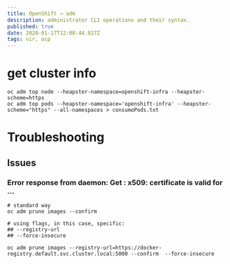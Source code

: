 ```yaml
---
title: OpenShift → adm
description: administrator CLI operations and their syntax.
published: true
date: 2020-01-17T12:08:44.817Z
tags: vir, ocp
---
```



# get cluster info

```
oc adm top node --heapster-namespace=openshift-infra --heapster-scheme=https
oc adm top pods --heapster-namespace='openshift-infra' --heapster-scheme="https" --all-namespaces > consumoPods.txt

```

# Troubleshooting


## Issues
### Error response from daemon: Get : x509: certificate is valid for ...

```
# standard way
oc adm prune images --confirm

# using flags, in this case, specific:
## --registry-url
## --force-insecure

oc adm prune images --registry-url=https://docker-registry.default.svc.cluster.local:5000 --confirm  --force-insecure
```


